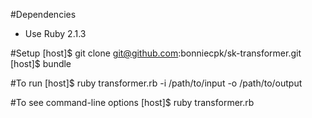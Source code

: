 #Dependencies
- Use Ruby 2.1.3

#Setup
    [host]$ git clone git@github.com:bonniecpk/sk-transformer.git
    [host]$ bundle

#To run
    [host]$ ruby transformer.rb -i /path/to/input -o /path/to/output

#To see command-line options
    [host]$ ruby transformer.rb
